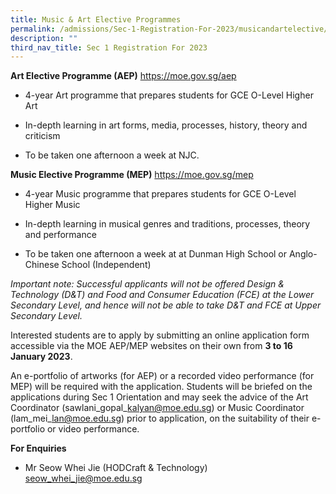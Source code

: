 ```yaml
---
title: Music & Art Elective Programmes
permalink: /admissions/Sec-1-Registration-For-2023/musicandartelective/
description: ""
third_nav_title: Sec 1 Registration For 2023
---
```

**Art Elective Programme (AEP)** https://moe.gov.sg/aep

*   4-year Art programme that prepares students for GCE O-Level Higher Art
    
*   In-depth learning in art forms, media, processes, history, theory and criticism
    
*   To be taken one afternoon a week at NJC.
    

**Music Elective Programme (MEP)** https://moe.gov.sg/mep

*   4-year Music programme that prepares students for GCE O-Level Higher Music
    
*   In-depth learning in musical genres and traditions, processes, theory and performance
    
*   To be taken one afternoon a week at at Dunman High School or Anglo-Chinese School (Independent)
    

_Important note: Successful applicants will not be offered Design & Technology (D&T) and Food and Consumer Education (FCE) at the Lower Secondary Level, and hence will not be able to take D&T and FCE at Upper Secondary Level._

Interested students are to apply by submitting an online application form accessible via the MOE AEP/MEP websites on their own from **3 to 16 January 2023**.

An e-portfolio of artworks (for AEP) or a recorded video performance (for MEP) will be required with the application. Students will be briefed on the applications during Sec 1 Orientation and may seek the advice of the Art Coordinator (sawlani\_gopal\_kalyan@moe.edu.sg) or Music Coordinator (lam\_mei\_lan@moe.edu.sg) prior to application, on the suitability of their e-portfolio or video performance.

**For Enquiries**

*   Mr Seow Whei Jie (HODCraft & Technology) [seow\_whei\_jie@moe.edu.sg](mailto:seow_whei_jie@moe.edu.sg)